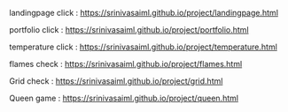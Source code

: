 landingpage click : https://srinivasaiml.github.io/project/landingpage.html
          
portfolio click : https://srinivasaiml.github.io/project/portfolio.html                                                               

temperature click : https://srinivasaiml.github.io/project/temperature.html
                                                                                     
flames check : https://srinivasaiml.github.io/project/flames.html                                                                                

Grid check : https://srinivasaiml.github.io/project/grid.html                                   

Queen game : https://srinivasaiml.github.io/project/queen.html





